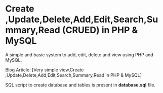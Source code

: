 Create ,Update,Delete,Add,Edit,Search,Summary,Read (CRUED) in PHP & MySQL
========

A simple and basic system to add, edit, delete and view using PHP and MySQL. 

Blog Article: [Very simple view,Create ,Update,Delete,Add,Edit,Search,Summary,Read in PHP & MySQL]

SQL script to create database and tables is present in **database.sql** file.

